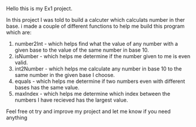Hello this is my Ex1 project.

In this project I was told to build a calcuter which calculats number in ther base.
i made a couple of different functions to help me build this program which are:
1) number2Int - which helps find what the value of any number with a given base to the value of the same number in base 10.
2) isNumber - which helps me determine if the number given to me is even valid.
3) int2Number - which helps me calculate any number in base 10 to the same number in the given base I choose.
4) equals - which helps me determine if two numbers even with different bases has the same value.
5) maxIndex - which helps me determine which index between the numbers I have recieved has the largest value.

Feel free ot try and improve my project and let me know if you need anything

